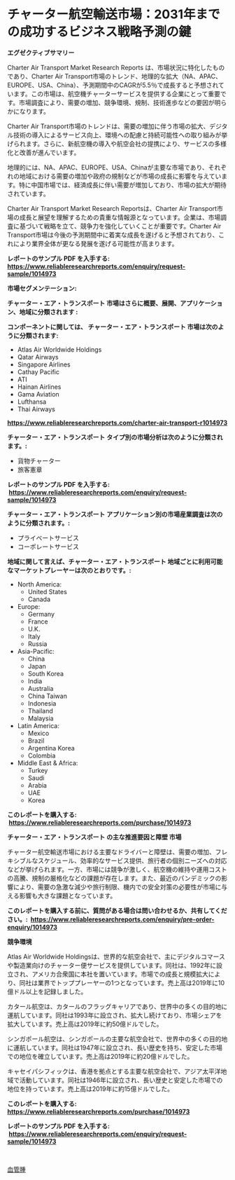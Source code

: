 <p><h1>チャーター航空輸送市場：2031年までの成功するビジネス戦略予測の鍵</h1></p><p><strong>エグゼクティブサマリー</strong></p>
<p><p>Charter Air Transport Market Research Reports は、市場状況に特化したものであり、Charter Air Transport市場のトレンド、地理的な拡大（NA、APAC、EUROPE、USA、China）、予測期間中のCAGRが5.5％で成長すると予想されています。この市場は、航空機チャーターサービスを提供する企業にとって重要です。市場調査により、需要の増加、競争環境、規制、技術進歩などの要因が明らかになります。</p><p>Charter Air Transport市場のトレンドは、需要の増加に伴う市場の拡大、デジタル技術の導入によるサービス向上、環境への配慮と持続可能性への取り組みが挙げられます。さらに、新航空機の導入や航空会社の提携により、サービスの多様化と改善が進んでいます。</p><p>地理的には、NA、APAC、EUROPE、USA、Chinaが主要な市場であり、それぞれの地域における需要の増加や政府の規制などが市場の成長に影響を与えています。特に中国市場では、経済成長に伴い需要が増加しており、市場の拡大が期待されています。</p><p>Charter Air Transport Market Research Reportsは、Charter Air Transport市場の成長と展望を理解するための貴重な情報源となっています。企業は、市場調査に基づいて戦略を立て、競争力を強化していくことが重要です。Charter Air Transport市場は今後の予測期間中に着実な成長を遂げると予想されており、これにより業界全体が更なる発展を遂げる可能性が高まります。</p></p>
<p><strong>レポートのサンプル PDF を入手する: <a href="https://www.reliableresearchreports.com/enquiry/request-sample/1014973">https://www.reliableresearchreports.com/enquiry/request-sample/1014973</a></strong></p>
<p><strong>市場セグメンテーション:</strong></p>
<p><strong> チャーター・エア・トランスポート 市場はさらに概要、展開、アプリケーション、地域に分類されます :</strong></p>
<p><strong>コンポーネントに関しては、 チャーター・エア・トランスポート 市場は次のように分類されます: &nbsp;</strong></p>
<p><ul><li>Atlas Air Worldwide Holdings</li><li>Qatar Airways</li><li>Singapore Airlines</li><li>Cathay Pacific</li><li>ATI</li><li>Hainan Airlines</li><li>Gama Aviation</li><li>Lufthansa</li><li>Thai Airways</li></ul></p>
<p><strong><a href="https://www.reliableresearchreports.com/charter-air-transport-r1014973">https://www.reliableresearchreports.com/charter-air-transport-r1014973</a></strong></p>
<p><strong> チャーター・エア・トランスポート タイプ別の市場分析は次のように分類されます。:</strong></p>
<p><ul><li>貨物チャーター</li><li>旅客憲章</li></ul></p>
<p><strong>レポートのサンプル PDF を入手する: &nbsp;<a href="https://www.reliableresearchreports.com/enquiry/request-sample/1014973">https://www.reliableresearchreports.com/enquiry/request-sample/1014973</a></strong></p>
<p><strong> チャーター・エア・トランスポート アプリケーション別の市場産業調査は次のように分類されます。:</strong></p>
<p><ul><li>プライベートサービス</li><li>コーポレートサービス</li></ul></p>
<p><strong>地域に関して言えば、チャーター・エア・トランスポート 地域ごとに利用可能なマーケットプレーヤーは次のとおりです。:</strong></p>
<p><ul>
    <li>
        North America:
        <ul>
            <li>United States</li>
            <li>Canada</li>
        </ul>
    </li>
    <li>
        Europe:
        <ul>
            <li>Germany</li>
            <li>France</li>
            <li>U.K.</li>
            <li>Italy</li>
            <li>Russia</li>
        </ul>
    </li>
    <li>
        Asia-Pacific:
        <ul>
            <li>China</li>
            <li>Japan</li>
            <li>South Korea</li>
            <li>India</li>
            <li>Australia</li>
            <li>China Taiwan</li>
            <li>Indonesia</li>
            <li>Thailand</li>
            <li>Malaysia</li>
        </ul>
    </li>
    <li>
        Latin America:
        <ul>
            <li>Mexico</li>
            <li>Brazil</li>
            <li>Argentina Korea</li>
            <li>Colombia</li>
        </ul>
    </li>
    <li>
        Middle East & Africa:
        <ul>
            <li>Turkey</li>
            <li>Saudi</li>
            <li>Arabia</li>
            <li>UAE</li>
            <li>Korea</li>
        </ul>
    </li>
    </ul></p>
<p><strong>このレポートを購入する: &nbsp;<a href="https://www.reliableresearchreports.com/purchase/1014973">https://www.reliableresearchreports.com/purchase/1014973</a></strong></p>
<p><strong>チャーター・エア・トランスポート の主な推進要因と障壁 市場</strong></p>
<p><p>チャーター航空輸送市場における主要なドライバーと障壁は、需要の増加、フレキシブルなスケジュール、効率的なサービス提供、旅行者の個別ニーズへの対応などが挙げられます。一方、市場には競争が激しく、航空機の維持や運用コストの高騰、規制の厳格化などの課題が存在します。また、最近のパンデミックの影響により、需要の急激な減少や旅行制限、機内での安全対策の必要性が市場に与える影響も大きな課題となっています。</p></p>
<p><strong>このレポートを購入する前に、質問がある場合は問い合わせるか、共有してください。:&nbsp; <a href="https://www.reliableresearchreports.com/enquiry/pre-order-enquiry/1014973">https://www.reliableresearchreports.com/enquiry/pre-order-enquiry/1014973</a></strong></p>
<p><strong>競争環境</strong></p>
<p><p>Atlas Air Worldwide Holdingsは、世界的な航空会社で、主にデジタルコマースや製造業向けのチャーター便サービスを提供しています。同社は、1992年に設立され、アメリカ合衆国に本社を置いています。市場での成長と規模拡大により、同社は業界でトッププレーヤーの1つとなっています。売上高は2019年に10億ドル以上を記録しました。</p><p>カタール航空は、カタールのフラッグキャリアであり、世界中の多くの目的地に運航しています。同社は1993年に設立され、拡大し続けており、市場シェアを拡大しています。売上高は2019年に約50億ドルでした。</p><p>シンガポール航空は、シンガポールの主要な航空会社で、世界中の多くの目的地に運航しています。同社は1947年に設立され、長い歴史を持ち、安定した市場での地位を確立しています。売上高は2019年に約20億ドルでした。</p><p>キャセイパシフィックは、香港を拠点とする主要な航空会社で、アジア太平洋地域で活動しています。同社は1946年に設立され、長い歴史と安定した市場での地位を持っています。売上高は2019年に約15億ドルでした。</p></p>
<p><strong>このレポートを購入する: &nbsp; <a href="https://www.reliableresearchreports.com/purchase/1014973">https://www.reliableresearchreports.com/purchase/1014973</a></strong></p>
<p><strong>レポートのサンプル PDF を入手する: &nbsp;<a href="https://www.reliableresearchreports.com/enquiry/request-sample/1014973">https://www.reliableresearchreports.com/enquiry/request-sample/1014973</a></strong><strong></strong></p>
<p>&nbsp;</p>
<p><p><a href="https://github.com/one-cool-chick/Market-Research-Report-List-1/blob/main/795216519897.md">血管腫</a></p></p>